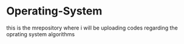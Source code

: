 # Operating-System
this is the mrepository where i will be uploading codes regarding the oprating system algorithms 
